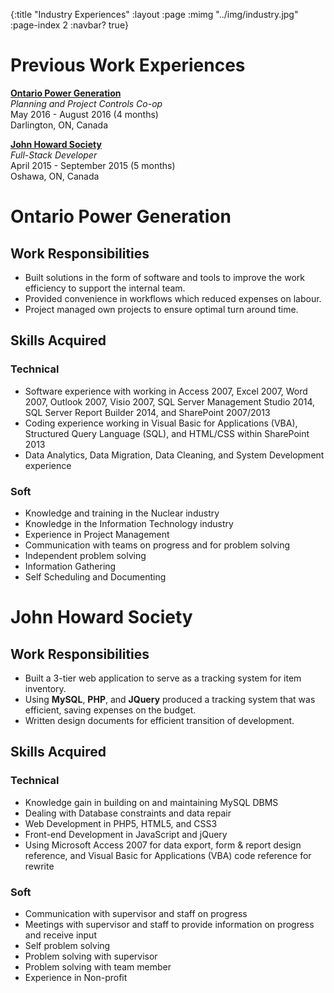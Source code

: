 {:title "Industry Experiences"
 :layout :page
 :mimg "../img/industry.jpg"
 :page-index 2
 :navbar? true}

# Previous Work Experiences
<a href="#ontario_power_generation">**Ontario Power Generation**</a><br/>
*Planning and Project Controls Co-op*  
May 2016 - August 2016 (4 months)  
Darlington, ON, Canada  
  
<a href="#john_howard_society">**John Howard Society**</a><br/>
*Full-Stack Developer*  
April 2015 - September 2015 (5 months)  
Oshawa, ON, Canada

# Ontario Power Generation
## Work Responsibilities
- Built solutions in the form of software and tools to improve the work efficiency to support the internal team.
- Provided convenience in workflows which reduced expenses on labour.
- Project managed own projects to ensure optimal turn around time.

## Skills Acquired
### Technical
- Software experience with working in Access 2007, Excel 2007, Word 2007, Outlook 2007, Visio 2007, SQL Server Management Studio 2014, SQL Server Report Builder 2014, and SharePoint 2007/2013
- Coding experience working in Visual Basic for Applications (VBA), Structured Query Language (SQL), and HTML/CSS within SharePoint 2013
- Data Analytics, Data Migration, Data Cleaning, and System Development experience

### Soft
- Knowledge and training in the Nuclear industry
- Knowledge in the Information Technology industry
- Experience in Project Management
- Communication with teams on progress and for problem solving
- Independent problem solving
- Information Gathering
- Self Scheduling and Documenting

# John Howard Society
## Work Responsibilities
- Built a 3-tier web application to serve as a tracking system for item inventory.
- Using **MySQL**, **PHP**, and **JQuery** produced a tracking system that was efficient, saving expenses on the budget.
- Written design documents for efficient transition of development.

## Skills Acquired
### Technical
- Knowledge gain in building on and maintaining MySQL DBMS
- Dealing with Database constraints and data repair
- Web Development in PHP5, HTML5, and CSS3
- Front-end Development in JavaScript and jQuery
- Using Microsoft Access 2007 for data export, form & report design reference, and Visual Basic for Applications (VBA) code reference for rewrite

### Soft
- Communication with supervisor and staff on progress
- Meetings with supervisor and staff to provide information on progress and receive input
- Self problem solving
- Problem solving with supervisor
- Problem solving with team member
- Experience in Non-profit

